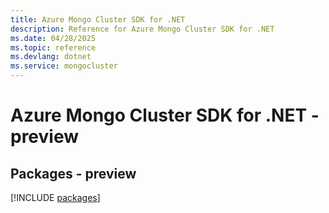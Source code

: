 ```yaml
---
title: Azure Mongo Cluster SDK for .NET
description: Reference for Azure Mongo Cluster SDK for .NET
ms.date: 04/28/2025
ms.topic: reference
ms.devlang: dotnet
ms.service: mongocluster
---
```

# Azure Mongo Cluster SDK for .NET - preview
## Packages - preview
[!INCLUDE [packages](mongo-cluster-index.md)]